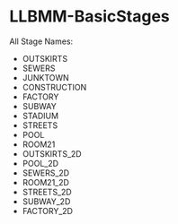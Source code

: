 # LLBMM-BasicStages
All Stage Names:
- OUTSKIRTS
- SEWERS
- JUNKTOWN
- CONSTRUCTION
- FACTORY
- SUBWAY
- STADIUM
- STREETS
- POOL
- ROOM21
- OUTSKIRTS_2D
- POOL_2D
- SEWERS_2D
- ROOM21_2D
- STREETS_2D
- SUBWAY_2D
- FACTORY_2D

